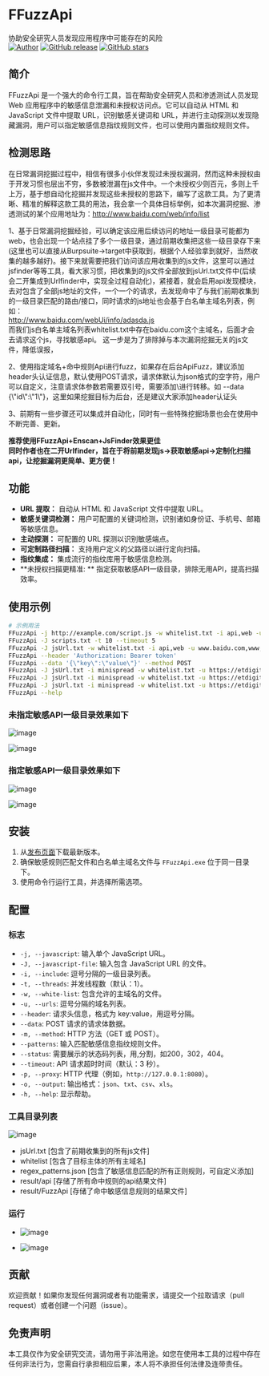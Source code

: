 # FFuzzApi
协助安全研究人员发现应用程序中可能存在的风险<br>
[![Author](https://img.shields.io/badge/author-DarkFi5-blue.svg)](https://github.com/DarkFi5)
[![GitHub release](https://img.shields.io/github/release/DarkFi5/FFuzzApi.svg)](https://github.com/DarkFi5/FFuzzApi/releases)
[![GitHub stars](https://img.shields.io/github/stars/DarkFi5/FFuzzApi.svg)](https://github.com/DarkFi5/FFuzzApi/stargazers)

## 简介

FFuzzApi 是一个强大的命令行工具，旨在帮助安全研究人员和渗透测试人员发现 Web 应用程序中的敏感信息泄漏和未授权访问点。它可以自动从 HTML 和 JavaScript 文件中提取 URL，识别敏感关键词和 URL，并进行主动探测以发现隐藏漏洞，用户可以指定敏感信息指纹规则文件，也可以使用内置指纹规则文件。

## 检测思路
在日常漏洞挖掘过程中，相信有很多小伙伴发现过未授权漏洞，然而这种未授权由于开发习惯也层出不穷，多数被泄漏在js文件中。一个未授权少则百元，多则上千上万，基于想自动化挖掘并发现这些未授权的思路下，编写了这款工具。为了更清晰、精准的解释这款工具的用法，我会拿一个具体目标举例，如本次漏洞挖掘、渗透测试的某个应用地址为：http://www.baidu.com/web/info/list</br>

1、基于日常漏洞挖掘经验，可以确定该应用后续访问的地址一级目录可能都为web，也会出现一个站点挂了多个一级目录，通过前期收集把这些一级目录存下来(这里也可以直接从Burpsuite->target中获取到，根据个人经验拿到就好，当然收集的越多越好)。接下来就需要把我们访问该应用收集到的js文件，这里可以通过jsfinder等等工具，看大家习惯，把收集到的js文件全部放到jsUrl.txt文件中(后续会二开集成到Urlfinder中，实现全过程自动化)，紧接着，就会启用api发现模块，去对包含了全部js地址的文件，一个一个的请求，去发现命中了与我们前期收集到的一级目录匹配的路由/接口，同时请求的js地址也会基于白名单主域名列表，例如：</br>
http://www.baidu.com/webUi/info/adasda.js</br>而我们js白名单主域名列表whitelist.txt中存在baidu.com这个主域名，后面才会去请求这个js，寻找敏感api。
这一步是为了排除掉与本次漏洞挖掘无关的js文件，降低误报，</br>

2、使用指定域名+命中规则Api进行fuzz，如果存在后台ApiFuzz，建议添加header头认证信息，默认使用POST请求，请求体默认为json格式的空字符，用户可以自定义，注意请求体参数若需要双引号，需要添加\\进行转移。如 --data {\\\"id\\\":\\\"1\\\"}，这里如果挖掘目标为后台，还是建议大家添加header认证头</br>

3、前期有一些步骤还可以集成并自动化，同时有一些特殊挖掘场景也会在使用中不断完善、更新。</br>

<b>推荐使用FFuzzApi+Enscan+JsFinder效果更佳</b><br>
<b>同时作者也在二开Urlfinder，旨在于将前期发现js->获取敏感api->定制化扫描api，让挖掘漏洞更简单、更方便！</b>

## 功能

- **URL 提取：** 自动从 HTML 和 JavaScript 文件中提取 URL。
- **敏感关键词检测：** 用户可配置的关键词检测，识别诸如身份证、手机号、邮箱等敏感信息。
- **主动探测：** 可配置的 URL 探测以识别敏感端点。
- **可定制路径扫描：** 支持用户定义的父路径以进行定向扫描。
- **指纹集成：** 集成流行的指纹库用于敏感信息检测。
- **未授权扫描更精准: ** 指定获取敏感API一级目录，排除无用API，提高扫描效率。

## 使用示例

```bash
# 示例用法
FFuzzApi -j http://example.com/script.js -w whitelist.txt -i api,web -u www.baidu.com,www,ichuqiu.com
FFuzzApi -J scripts.txt -t 10 --timeout 5
FFuzzApi -J jsUrl.txt -w whitelist.txt -i api,web -u www.baidu.com,www,ichuqiu.com
FFuzzApi --header 'Authorization: Bearer token'
FFuzzApi --data '{\"key\":\"value\"}' --method POST
FFuzzApi -J jsUrl.txt -i minispread -w whitelist.txt -u https://etdigital.qa.17u.cn/  -i ai,web -o result.csv --status 200,404
FFuzzApi -J jsUrl.txt -i minispread -w whitelist.txt -u https://etdigital.qa.17u.cn/ --patterns regex_patterns.json -i ai -p http://127.0.0.1:8080 --status 200,404 --data {\"id\":\"1\"} --header \"Cookie: xxx\" 
FFuzzApi -J jsUrl.txt -i minispread -w whitelist.txt -u https://etdigital.qa.17u.cn/ --patterns regex_patterns.json -i ai,web -o result.csv
FFuzzApi --help
```

### 未指定敏感API一级目录效果如下
![image](https://github.com/user-attachments/assets/41e82154-14d0-4b6f-b461-cb53378fcf59)

![image](https://github.com/user-attachments/assets/cf2df8ce-042e-432d-829f-7101f3570c81)

### 指定敏感API一级目录效果如下
![image](https://github.com/user-attachments/assets/624f17bc-9a6e-4496-bf1e-00de43006913)

![image](https://github.com/user-attachments/assets/e68b788f-1adc-4b2f-8bca-2529c1289d86)


## 安装

1. 从[发布页面](https://github.com/DarkFi5/FFuzzApi/releases)下载最新版本。
2. 确保敏感规则匹配文件和白名单主域名文件与 `FFuzzApi.exe` 位于同一目录下。
3. 使用命令行运行工具，并选择所需选项。


## 配置

### 标志

- `-j, --javascript`: 输入单个 JavaScript URL。
- `-J, --javascript-file`: 输入包含 JavaScript URL 的文件。
- `-i, --include`: 逗号分隔的一级目录列表。
- `-t, --threads`: 并发线程数（默认：1）。
- `-w, --white-list`: 包含允许的主域名的文件。
- `-u, --urls`: 逗号分隔的域名列表。
- `--header`: 请求头信息，格式为 key:value，用逗号分隔。
- `--data`: POST 请求的请求体数据。
- `-m, --method`: HTTP 方法（GET 或 POST）。
- `--patterns`: 输入匹配敏感信息指纹规则文件。
- `--status`: 需要展示的状态码列表，用,分割，如200，302，404。
- `--timeout`: API 请求超时时间（默认：3 秒）。
- `-p, --proxy`: HTTP 代理（例如，`http://127.0.0.1:8080`）。
- `-o, --output`: 输出格式：`json`、`txt`、`csv`、`xls`。
- `-h, --help`: 显示帮助。

### 工具目录列表
![image](https://github.com/user-attachments/assets/e555ebd2-0a0b-42c6-b7ef-9315be76160d)
- jsUrl.txt [包含了前期收集到的所有js文件]
- whitelist [包含了目标主体的所有主域名]
- regex_patterns.json [包含了敏感信息匹配的所有正则规则，可自定义添加]
- result/api [存储了所有命中规则的api结果文件]
- result/FuzzApi [存储了命中敏感信息规则的结果文件]

### 运行

- ![image](https://github.com/user-attachments/assets/008d9ead-6152-4688-82c1-8d5e60a50c0b)

- ![image](https://github.com/user-attachments/assets/05a16b8a-1c40-45c7-978a-2f215cfda691)

## 贡献

欢迎贡献！如果你发现任何漏洞或者有功能需求，请提交一个拉取请求（pull request）或者创建一个问题（issue）。

## 免责声明
本工具仅作为安全研究交流，请勿用于非法用途。如您在使用本工具的过程中存在任何非法行为，您需自行承担相应后果，本人将不承担任何法律及连带责任。
